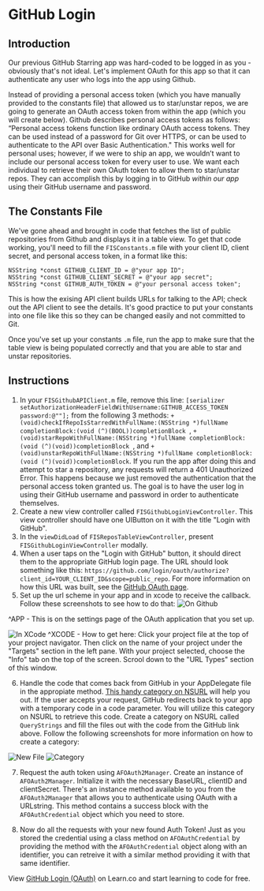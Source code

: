 # GitHub Login

## Introduction

Our previous GitHub Starring app was hard-coded to be logged in as you - obviously that's not ideal. Let's implement OAuth for this app so that it can authenticate any user who logs into the app using Github.

Instead of providing a personal access token (which you have manually provided to the constants file) that allowed us to star/unstar repos, we are going to generate an OAuth access token from within the app (which you will create below). Github describes personal access tokens as follows: “Personal access tokens function like ordinary OAuth access tokens. They can be used instead of a password for Git over HTTPS, or can be used to authenticate to the API over Basic Authentication." This works well for personal uses; however, if we were to ship an app, we wouldn’t want to include our personal access token for every user to use. We want each individual to retrieve their own OAuth token to allow them to star/unstar repos. They can accomplish this by logging in to GitHub *within our app* using their GitHub username and password.

## The Constants File

We've gone ahead and brought in code that fetches the list of public repositories from Github and displays it in a table view. To get that code working, you'll need to fill the `FISConstants.m` file with your client ID, client secret, and personal access token, in a format like this:

```objc
NSString *const GITHUB_CLIENT_ID = @"your app ID";
NSString *const GITHUB_CLIENT_SECRET = @"your app secret";
NSString *const GITHUB_AUTH_TOKEN = @"your personal access token";
```

This is how the exising API client builds URLs for talking to the API; check out the API client to see the details. It's good practice to put your constants into one file like this so they can be changed easily and not committed to Git.

Once you've set up your constants `.m` file, run the app to make sure that the table view is being populated correctly and that you are able to star and unstar repositories.

## Instructions

  1. In your `FISGithubAPIClient.m` file, remove this line: `[serializer setAuthorizationHeaderFieldWithUsername:GITHUB_ACCESS_TOKEN password:@""];` from the following 3 methods: ```+(void)checkIfRepoIsStarredWithFullName:(NSString *)fullName
                        completionBlock:(void (^)(BOOL))completionBlock ```, ```+(void)starRepoWithFullName:(NSString *)fullName
            completionBlock:(void (^)(void))completionBlock ```, and ```+(void)unstarRepoWithFullName:(NSString *)fullName
              completionBlock:(void (^)(void))completionBlock```. If you run the app after doing this and attempt to star a repository, any requests will return a 401 Unauthorized Error. This happens because we just removed the authentication that the personal access token granted us. The goal is to have the user log in using their GitHub username and password in order to authenticate themselves.
  2. Create a new view controller called `FISGithubLoginViewController`. This view controller should have one UIButton on it with the title "Login with GitHub".
  3. In the `viewDidLoad` of `FISReposTableViewController`, present `FISGithubLoginViewController` modally.
  4. When a user taps on the "Login with GitHub" button, it should direct them to the appropriate GitHub login page. The URL should look something like this: `https://github.com/login/oauth/authorize?client_id=YOUR_CLIENT_ID&scope=public_repo`. For more information on how this URL was built, see the [GitHub OAuth page](https://developer.github.com/v3/oauth/#web-application-flow).
  5. Set up the url scheme in your app and in xcode to receive the callback. Follow these screenshots to see how to do that: ![On Github](http://i.imgur.com/yvjkOEr.png "On GitHub")
  
  ^APP - This is on the settings page of the OAuth application that you set up.
  
  ![In XCode](http://i.imgur.com/X6UcyOr.png "In XCode") ^XCODE - How to get here: Click your project file at the top of your project navigator. Then click on the name of your project under the "Targets" section in the left pane. With your project selected, choose the "Info" tab on the top of the screen. Scrool down to the "URL Types" section of this window.

  6. Handle the code that comes back from GitHub in your AppDelegate file in the appropiate method. [This handy category on NSURL](https://gist.github.com/misterfifths/74bc068167bf8f8a2464) will help you out. If the user accepts your request, GitHub redirects back to your app with a temporary code in a code parameter. You will utilize this category on NSURL to retrieve this code. Create a category on NSURL called `QueryStrings` and fill the files out with the code from the GitHub link above. Follow the following screenshots for more information on how to create a category: 

![New File](http://i.imgur.com/EF8rL7w.png)
![Category](http://i.imgur.com/ZR9Wuxg.png)

  7. Request the auth token using `AFOAuth2Manager`. Create an instance of `AFOAuth2Manager`. Initialize it with the necessary BaseURL, clientID and clientSecret. There's an instance method available to you from the `AFOAuth2Manager` that allows you to authenticate using OAuth with a URLstring. This method contains a success block with the `AFOAuthCredential` object which you need to store.
  
  8. Now do all the requests with your new found Auth Token! Just as you stored the credential using a class method on `AFOAuthCredential` by providing the method with the `AFOAuthCredential` object along with an identifier, you can retreive it with a similar method providing it with that same identifier.

  

<p data-visibility='hidden'>View <a href='https://learn.co/lessons/github-login'>GitHub Login (OAuth)</a> on Learn.co and start learning to code for free.</p>
